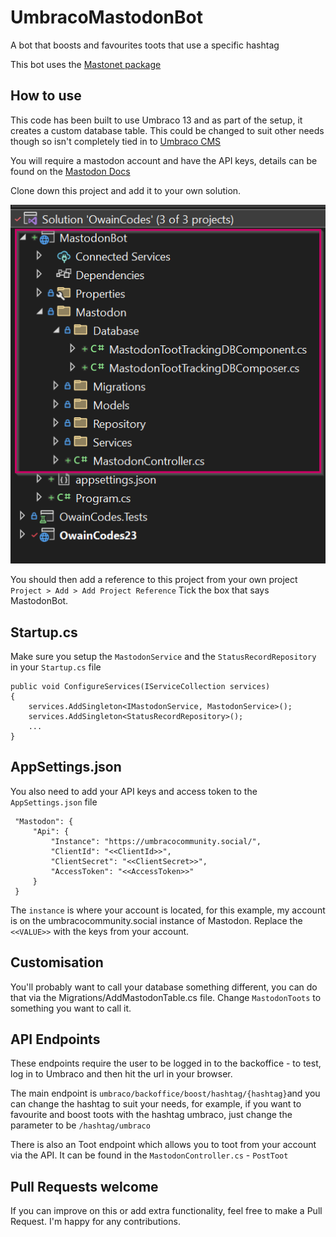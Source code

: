 # UmbracoMastodonBot
A bot that boosts and favourites toots that use a specific hashtag

This bot uses the [Mastonet package](https://github.com/glacasa/mastonet)

## How to use
This code has been built to use Umbraco 13 and as part of the setup, it creates a custom database table. This could be changed to suit other needs though so isn't completely tied in to [Umbraco CMS](https://umbraco.com)

You will require a mastodon account and have the API keys, details can be found on the [Mastodon Docs](https://docs.joinmastodon.org/client/authorized/#client)

Clone down this project and add it to your own solution. 

![Image](assets/addToSolution.png)

You should then add a reference to this project from your own project `Project > Add > Add Project Reference` Tick the box that says MastodonBot.

## Startup.cs

Make sure you setup the `MastodonService` and the `StatusRecordRepository` in your `Startup.cs` file

```
public void ConfigureServices(IServiceCollection services)
{
	services.AddSingleton<IMastodonService, MastodonService>();
	services.AddSingleton<StatusRecordRepository>();
    ...
}
```

## AppSettings.json

You also need to add your API keys and access token to the `AppSettings.json` file

```
 "Mastodon": {
     "Api": {
         "Instance": "https://umbracocommunity.social/",
         "ClientId": "<<ClientId>>",
         "ClientSecret": "<<ClientSecret>>",
         "AccessToken": "<<AccessToken>>"
     }
 }
```

The `instance` is where your account is located, for this example, my account is on the umbracocommunity.social instance of Mastodon. Replace the `<<VALUE>>` with the keys from your account.

## Customisation

You'll probably want to call your database something different, you can do that via the Migrations/AddMastodonTable.cs file. Change `MastodonToots` to something you want to call it.

## API Endpoints

These endpoints require the user to be logged in to the backoffice - to test, log in to Umbraco and then hit the url in your browser.

The main endpoint is `umbraco/backoffice/boost/hashtag/{hashtag}`and you can change the hashtag to suit your needs, for example, if you want to favourite and boost toots with the hashtag umbraco, just change the parameter to be `/hashtag/umbraco`



There is also an Toot endpoint which allows you to toot from your account via the API. It can be found in the `MastodonController.cs` - `PostToot`


## Pull Requests welcome
If you can improve on this or add extra functionality, feel free to make a Pull Request. I'm happy for any contributions. 